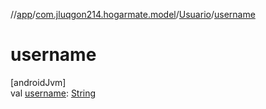 //[app](../../../index.md)/[com.jluqgon214.hogarmate.model](../index.md)/[Usuario](index.md)/[username](username.md)

# username

[androidJvm]\
val [username](username.md): [String](https://kotlinlang.org/api/latest/jvm/stdlib/kotlin-stdlib/kotlin/-string/index.html)
